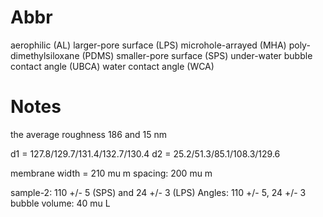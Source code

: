 # Abbr

aerophilic (AL)
larger-pore surface (LPS)
microhole-arrayed (MHA)
poly-dimethylsiloxane (PDMS)
smaller-pore surface (SPS)
under-water bubble contact angle (UBCA)
water contact angle (WCA)

# Notes

the average roughness 186 and 15 nm

d1 = 127.8/129.7/131.4/132.7/130.4
d2 = 25.2/51.3/85.1/108.3/129.6

membrane width = 210 mu m
spacing: 200 mu m

sample-2:
110 +/- 5 (SPS) and 24 +/- 3 (LPS)
Angles: 110 +/- 5, 24 +/- 3
bubble volume: 40 mu L

